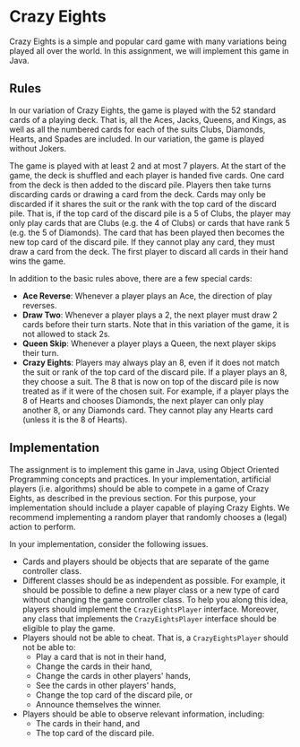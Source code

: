 # Crazy Eights

Crazy Eights is a simple and popular card game with many variations being played all over the world. In this assignment, we will implement this game in Java. 

## Rules

In our variation of Crazy Eights, the game is played with the 52 standard cards of a playing deck. That is, all the Aces, Jacks, Queens, and Kings, as well as all the numbered cards for each of the suits Clubs, Diamonds, Hearts, and Spades are included. In our variation, the game is played without Jokers. 

The game is played with at least 2 and at most 7 players. At the start of the game, the deck is shuffled and each player is handed five cards. One card from the deck is then added to the discard pile. Players then take turns discarding cards or drawing a card from the deck. Cards may only be discarded if it shares the suit or the rank with the top card of the discard pile. That is, if the top card of the discard pile is a 5 of Clubs, the player may only play cards that are Clubs (e.g. the 4 of Clubs) or cards that have rank 5 (e.g. the 5 of Diamonds). The card that has been played then becomes the new top card of the discard pile. If they cannot play any card, they must draw a card from the deck. The first player to discard all cards in their hand wins the game. 

In addition to the basic rules above, there are a few special cards:
- **Ace Reverse**: Whenever a player plays an Ace, the direction of play reverses.
- **Draw Two**: Whenever a player plays a 2, the next player must draw 2 cards before their turn starts. Note that in this variation of the game, it is not allowed to stack 2s.
- **Queen Skip**: Whenever a player plays a Queen, the next player skips their turn.
- **Crazy Eights**: Players may always play an 8, even if it does not match the suit or rank of the top card of the discard pile. If a player plays an 8, they choose a suit. The 8 that is now on top of the discard pile is now treated as if it were of the chosen suit. For example, if a player plays the 8 of Hearts and chooses Diamonds, the next player can only play another 8, or any Diamonds card. They cannot play any Hearts card (unless it is the 8 of Hearts).

## Implementation

The assignment is to implement this game in Java, using Object Oriented Programming concepts and practices. In your implementation, artificial players (i.e. algorithms) should be able to compete in a game of Crazy Eights, as described in the previous section. For this purpose, your implementation should include a player capable of playing Crazy Eights. We recommend implementing a random player that randomly chooses a (legal) action to perform.


In your implementation, consider the following issues.

- Cards and players should be objects that are separate of the game controller class.
- Different classes should be as independent as possible. For example, it should be possible to define a new player class or a new type of card without changing the game controller class. To help you along this idea, players should implement the `CrazyEightsPlayer` interface. Moreover, any class that implements the `CrazyEightsPlayer` interface should be eligible to play the game.
- Players should not be able to cheat. That is, a `CrazyEightsPlayer` should not be able to:
    - Play a card that is not in their hand,
	- Change the cards in their hand,
	- Change the cards in other players' hands,
	- See the cards in other players' hands,
	- Change the top card of the discard pile, or
	- Announce themselves the winner.
- Players should be able to observe relevant information, including:
    - The cards in their hand, and
	- The top card of the discard pile.
